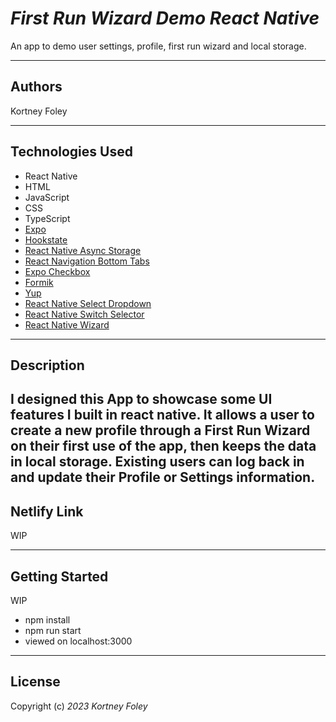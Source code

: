 # _First Run Wizard Demo React Native_

An app to demo user settings, profile, first run wizard and local storage.

---

## Authors

Kortney Foley

---

## Technologies Used

-   React Native
-   HTML
-   JavaScript
-   CSS
-   TypeScript
-   [Expo](https://expo.dev/)
-   [Hookstate](https://www.npmjs.com/package/@hookstate/core)
-   [React Native Async Storage](https://www.npmjs.com/package/@react-native-async-storage/async-storage)
-   [React Navigation Bottom Tabs](https://www.npmjs.com/package/@react-navigation/bottom-tabs)
-   [Expo Checkbox](https://www.npmjs.com/package/expo-checkbox)
-   [Formik](https://www.npmjs.com/package/formik)
-   [Yup](https://www.npmjs.com/package/yup)
-   [React Native Select Dropdown](https://www.npmjs.com/package/react-native-select-dropdown)
-   [React Native Switch Selector](https://www.npmjs.com/package/react-native-switch-selector)
-   [React Native Wizard](https://www.npmjs.com/package/react-native-wizard)

---

## Description

## I designed this App to showcase some UI features I built in react native. It allows a user to create a new profile through a First Run Wizard on their first use of the app, then keeps the data in local storage. Existing users can log back in and update their Profile or Settings information.

## Netlify Link

WIP

---

## Getting Started

WIP

-   npm install
-   npm run start
-   viewed on localhost:3000

---

## License

Copyright (c) _2023_ _Kortney Foley_
